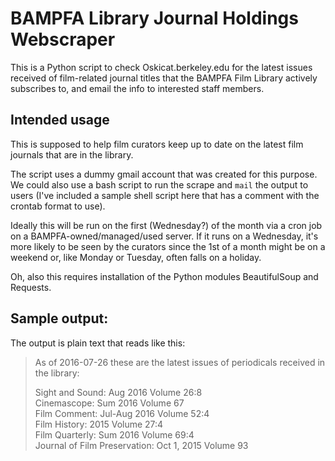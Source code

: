 # BAMPFA Library Journal Holdings Webscraper
This is a Python script to check Oskicat.berkeley.edu for the latest issues received of film-related journal titles that the BAMPFA Film Library actively subscribes to, and email the info to interested staff members.

## Intended usage
This is supposed to help film curators keep up to date on the latest film journals that are in the library. 

The script uses a dummy gmail account that was created for this purpose. We could also use a bash script to run the scrape and ```mail``` the output to users (I've included a sample shell script here that has a comment with the crontab format to use). 

Ideally this will be run on the first (Wednesday?) of the month via a cron job on a BAMPFA-owned/managed/used server. If it runs on a Wednesday, it's more likely to be seen by the curators since the 1st of a month might be on a weekend or, like Monday or Tuesday, often falls on a holiday.

Oh, also this requires installation of the Python modules BeautifulSoup and Requests.

## Sample output:

The output is plain text that reads like this:

>As of 2016-07-26 these are the latest issues of periodicals received in the library:  
>
>Sight and Sound: Aug 2016 Volume 26:8  
>Cinemascope: Sum 2016 Volume 67  
>Film Comment: Jul-Aug 2016 Volume 52:4  
>Film History: 2015 Volume 27:4  
>Film Quarterly: Sum 2016 Volume 69:4  
>Journal of Film Preservation: Oct 1, 2015 Volume 93
